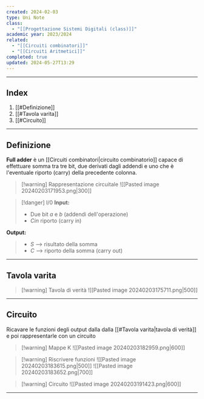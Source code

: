 ```yaml
---
created: 2024-02-03
type: Uni Note
class:
  - "[[Progettazione Sistemi Digitali (class)]]"
academic year: 2023/2024
related:
  - "[[Circuiti combinatori]]"
  - "[[Circuiti Aritmetici]]"
completed: true
updated: 2024-05-27T13:29
---
```

---
## Index
1. [[#Definizione]]
2. [[#Tavola varita]]
3. [[#Circuito]]

---
## Definizione
**Full adder** è un [[Circuiti combinatori|circuito combinatorio]] capace di effettuare somma tra tre bit, due derivati dagli addendi e uno che è l'eventuale riporto (carry) della precedente colonna.

>[!warning] Rappresentazione circuitale
>![[Pasted image 20240203171953.png|300]]

>[!danger] I/0
**Input:**  
>- Due bit *a* e *b* (addendi dell'operazione)
>- *Cin* riporto (carry in)
>
**Output:** 
>- *S* --> risultato della somma
>- *C* --> riporto della somma (carry out)

---
## Tavola varita

>[!warning] Tavola di verità
>![[Pasted image 20240203175711.png|500]]

---
## Circuito
Ricavare le funzioni degli output dalla dalla [[#Tavola varita|tavola di verità]] e poi rappresentarle con un circuito

>[!warning] Mappe K
>![[Pasted image 20240203182959.png|600]]

>[!warning] Riscrivere funzioni
>![[Pasted image 20240203183615.png|500]]
>![[Pasted image 20240203183652.png|700]]

>[!warning] Circuito
>![[Pasted image 20240203191423.png|600]]

---